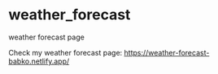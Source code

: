# weather_forecast
weather forecast page

Check my weather forecast page:
https://weather-forecast-babko.netlify.app/
